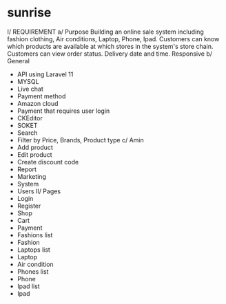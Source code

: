 # sunrise

I/ REQUIREMENT
a/ Purpose
Building an online sale system including fashion clothing, Air conditions, Laptop, Phone, Ipad.
Customers can know which products are available at which stores in the system's store chain.
Customers can view order status. Delivery date and time.
Responsive
b/ General
-	API using Laravel 11
-	MYSQL
-	Live chat
-	Payment method
-	Amazon cloud
-	Payment that requires user login
-	CKEditor
-	SOKET
-	Search
-	Filter by Price, Brands, Product type
c/ Amin
-	Add product
-	Edit product
-	Create discount code
-	Report
-	Marketing
-	System
-	Users
II/ Pages
-	Login
-	Register
-	Shop
-	Cart
-	Payment
-	Fashions list
-	Fashion
-	Laptops list
-	Laptop 
-	Air condition
-	Phones list
-	Phone
-	Ipad list
-	Ipad
